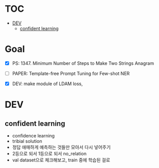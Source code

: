 # TOC
- [DEV](#dev)
  * [confident learning](#confident-learning)


# Goal

- [x] PS: 1347. Minimum Number of Steps to Make Two Strings Anagram
- [ ] PAPER: Template-free Prompt Tuning for Few-shot NER	
- [x] DEV: make module of LDAM loss, 


# DEV

## confident learning
- confidence learning
- tribial solution
- 정답 애매하게 예측하는 것들만 모아서 다시 넣어주기
- 2등으로 되서 1등으로 되서 no_relation
- val dataset으로 체크해보고, train 중에 학습된 걸로 
